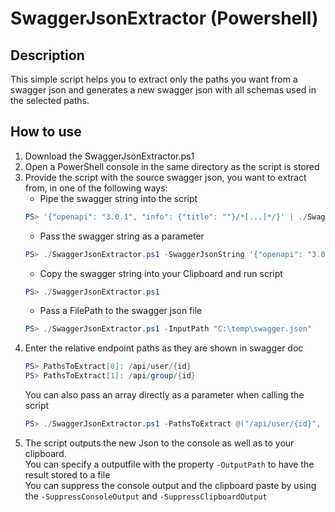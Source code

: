 # SwaggerJsonExtractor (Powershell)
## Description
This simple script helps you to extract only the paths you want from a swagger json and generates a new swagger json with all schemas used in the selected paths.

## How to use
1. Download the SwaggerJsonExtractor.ps1
2. Open a PowerShell console in the same directory as the script is stored
3. Provide the script with the source swagger json, you want to extract from, in one of the following ways:
    * Pipe the swagger string into the script  
    ```powershell 
    PS> '{"openapi": "3.0.1", "info": {"title": ""}/*[...]*/}' | ./SwaggerJsonExtractor.ps1
    ```
    * Pass the swagger string as a parameter
    ```powershell 
    PS> ./SwaggerJsonExtractor.ps1 -SwaggerJsonString '{"openapi": "3.0.1", "info": {"title": ""}/*[...]*/}'
    ```
    * Copy the swagger string into your Clipboard and run script
    ```powershell 
    PS> ./SwaggerJsonExtractor.ps1
    ```
    * Pass a FilePath to the swagger json file
    ```powershell 
    PS> ./SwaggerJsonExtractor.ps1 -InputPath "C:\temp\swagger.json"
    ```
4. Enter the relative endpoint paths as they are shown in swagger doc
    ```powershell 
    PS> PathsToExtract[0]: /api/user/{id}
    PS> PathsToExtract[1]: /api/group/{id}
    ```
    You can also pass an array directly as a parameter when calling the script
    ```powershell 
    PS> ./SwaggerJsonExtractor.ps1 -PathsToExtract @("/api/user/{id}", "/api/group/{id}")
    ```
5. The script outputs the new Json to the console as well as to your clipboard.  
       You can specify a outputfile with the property `-OutputPath` to have the result stored to a file  
       You can suppress the console output and the clipboard paste by using the `-SuppressConsoleOutput` and `-SuppressClipboardOutput`
